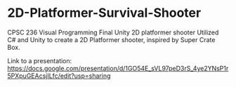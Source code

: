 # 2D-Platformer-Survival-Shooter
CPSC 236 Visual Programming Final Unity 2D platformer shooter
Utilized C# and Unity to create a 2D Platformer shooter, inspired by Super Crate Box.

Link to a presentation: https://docs.google.com/presentation/d/1GO54E_sVL97peD3rS_4ye2YNsP1r5PXpuGEAcsjILfc/edit?usp=sharing

